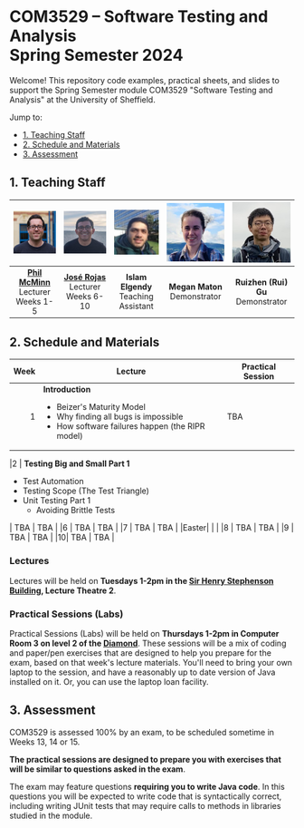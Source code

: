 # COM3529 – Software Testing and Analysis <br /> Spring Semester 2024

Welcome! This repository code examples, practical sheets, and slides to support the Spring Semester module COM3529 "Software Testing and Analysis" at the University of Sheffield.

Jump to:
* [1. Teaching Staff](#1-teaching-staff)
* [2. Schedule and Materials](#2-schedule-and-materials)
* [3. Assessment](#3-assessment)

## 1. Teaching Staff

  |<img src="misc/images/phil.jpg" width="150"/> | <img src="misc/images/jose.jpg" width="150"/> | <img src="misc/images/islam.jpg" width="150"/> | <img src="misc/images/megan.jpg" width="150"/> | <img src="misc/images/rui.jpg" width="150"/> |
  |:-:|:-:|:-:|:-:|:-:|
  | **[Phil McMinn](https://mcminn.info)** <br /> Lecturer <br /> Weeks 1-5 | **[José Rojas](https://jmrojas.github.io)** <br /> Lecturer <br /> Weeks 6-10 | **Islam Elgendy** <br /> Teaching Assistant | **Megan Maton** <br /> Demonstrator | **Ruizhen (Rui) Gu** <br /> Demonstrator|

## 2. Schedule and Materials

| Week | Lecture | Practical Session |
|-:|-|-|
| 1 | **Introduction**<ul><li>Beizer's Maturity Model</li><li>Why finding all bugs is impossible</li><li>How software failures happen (the RIPR model)</li></ul>| TBA | 

|2 | **Testing Big and Small Part 1**<ul><li>Test Automation</li><li>Testing Scope (The Test Triangle)</li><li>Unit Testing Part 1<ul><li> Avoiding Brittle Tests</li></ul></li></ul> | TBA | 
TBA | 
|6 | TBA | TBA |
|7 | TBA | TBA |
|Easter| | |
|8 | TBA | TBA |
|9 | TBA | TBA |
|10| TBA | TBA |

### Lectures

Lectures will be held on **Tuesdays 1-2pm in the [Sir Henry Stephenson Building](https://www.sheffield.ac.uk/acse/department/facilities/sir-henry-stephenson-building), Lecture Theatre 2**. 

### Practical Sessions (Labs)

Practical Sessions (Labs) will be held on **Thursdays 1-2pm in Computer Room 3 on level 2 of the [Diamond](https://www.sheffield.ac.uk/engineering/diamond-engineering/floor-plans)**. These sessions will be a mix of coding and paper/pen exercises that are designed to help you prepare for the exam, based on that week's lecture materials. You'll need to bring your own laptop to the session, and have a reasonably up to date version of Java installed on it. Or, you can use the laptop loan facility. 


## 3. Assessment

COM3529 is assessed 100% by an exam, to be scheduled sometime in Weeks 13, 14 or 15.

**The practical sessions are designed to prepare you with exercises that will be similar to questions asked in the exam**. 

The exam may feature questions **requiring you to write Java code**. In this questions you will be expected to write code that is syntactically correct, including writing JUnit tests that may require calls to methods in libraries studied in the module. 


